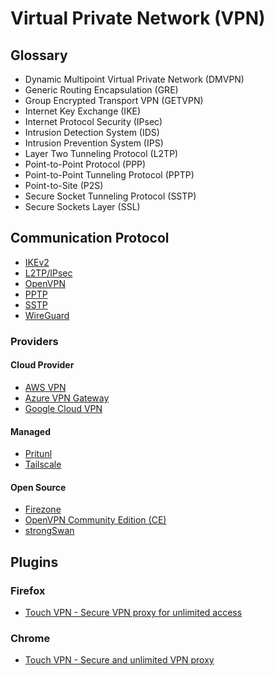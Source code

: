 # Virtual Private Network (VPN)

<!--
https://mullvad.net
-->

## Glossary

- Dynamic Multipoint Virtual Private Network (DMVPN)
- Generic Routing Encapsulation (GRE)
- Group Encrypted Transport VPN (GETVPN)
- Internet Key Exchange (IKE)
- Internet Protocol Security (IPsec)
- Intrusion Detection System (IDS)
- Intrusion Prevention System (IPS)
- Layer Two Tunneling Protocol (L2TP)
- Point-to-Point Protocol (PPP)
- Point-to-Point Tunneling Protocol (PPTP)
- Point-to-Site (P2S)
- Secure Socket Tunneling Protocol (SSTP)
- Secure Sockets Layer (SSL)

## Communication Protocol

- [IKEv2](/ikev2.md)
- [L2TP/IPsec](/ipsec.md)
- [OpenVPN](/openvpn/README.md)
- [PPTP](./)
- [SSTP](./)
- [WireGuard](/wireguard.md)

<!--
- [Zerotier](/zerotier.md)
-->

### Providers

#### Cloud Provider

- [AWS VPN](/aws/services/vpn.md)
- [Azure VPN Gateway](/azure/services/vpn-gateway.md)
- [Google Cloud VPN](/gcp/services/vpn.md)

#### Managed

- [Pritunl](/pritunl/README.md)
- [Tailscale](https://tailscale.com)

#### Open Source

- [Firezone](https://github.com/firezone/firezone)
- [OpenVPN Community Edition (CE)](/openvpn/README.md)
- [strongSwan](/strongswan.md)

<!--
- [NetBird](./)
-->

## Plugins

### Firefox

- [Touch VPN - Secure VPN proxy for unlimited access](https://addons.mozilla.org/en-US/firefox/addon/touch-vpn/)

### Chrome

- [Touch VPN - Secure and unlimited VPN proxy](https://chrome.google.com/webstore/detail/touch-vpn-secure-and-unli/bihmplhobchoageeokmgbdihknkjbknd)
